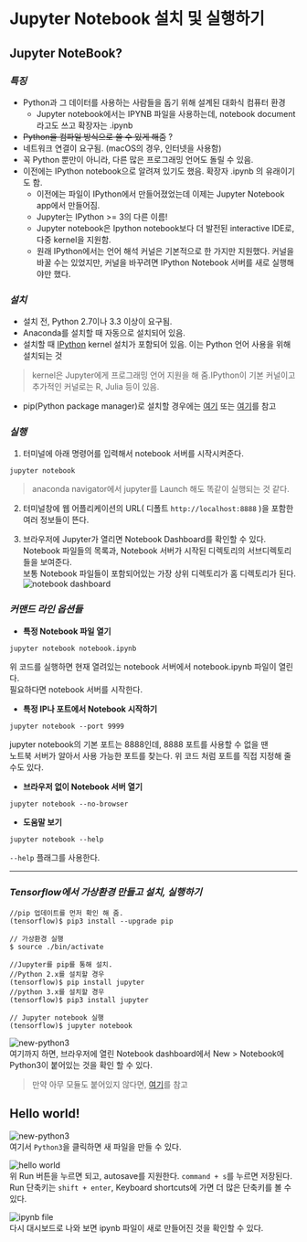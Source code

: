 # Jupyter Notebook 설치 및 실행하기
## Jupyter NoteBook?
### ***특징***
- Python과 그 데이터를 사용하는 사람들을 돕기 위해 설계된 대화식 컴퓨터 환경
	- Jupyter notebook에서는 IPYNB 파일을 사용하는데, notebook document라고도 쓰고 확장자는 .ipynb
- ~~Python을 컴파일 방식으로 쓸 수 있게 해줌~~ ?
- 네트워크 연결이 요구됨. (macOS의 경우, 인터넷을 사용함)
- 꼭 Python 뿐만이 아니라, 다른 많은 프로그래밍 언어도 돌릴 수 있음.
- 이전에는 IPython notebook으로 알려져 있기도 했음. 확장자 .ipynb 의 유래이기도 함.
	- 이전에는 파일이 IPython에서 만들어졌었는데 이제는 Jupyter Notebook app에서 만들어짐.
	- Jupyter는 IPython >= 3의 다른 이름!
	- Jupyter notebook은 Ipython notebook보다 더 발전된 interactive IDE로, 다중 kernel을 지원함.
	- 원래 IPython에서는 언어 해석 커널은 기본적으로 한 가지만 지원했다.
커널을 바꿀 수는 있었지만, 커널을 바꾸려면 IPython Notebook 서버를 새로 실행해야만 했다.

### ***설치***
- 설치 전, Python 2.7이나 3.3 이상이 요구됨.
- Anaconda를 설치할 때 자동으로 설치되어 있음.
- 설치할 때 [IPython](https://ipython.readthedocs.io/en/latest/) kernel 설치가 포함되어 있음. 이는 Python 언어 사용을 위해 설치되는 것
> kernel은 Jupyter에게 프로그래밍 언어 지원을 해 줌.IPython이 기본 커널이고 추가적인 커널로는 R, Julia 등이 있음.
- pip(Python package manager)로 설치할 경우에는 [여기](https://jupyter.readthedocs.io/en/latest/install.html) 또는 [여기](http://jupyter.org/install.html)를 참고

### ***실행***

1. 터미널에 아래 명령어를 입력해서 notebook 서버를 시작시켜준다.
```
jupyter notebook
```
> anaconda navigator에서 jupyter를 Launch 해도 똑같이 실행되는 것 같다.

2. 터미널창에 웹 어플리케이션의 URL( 디폴트 ```http://localhost:8888``` )을 포함한 여러 정보들이 뜬다.

3. 브라우저에 Jupyter가 열리면 Notebook Dashboard를 확인할 수 있다.<br>
Notebook 파일들의 목록과, Notebook 서버가 시작된 디렉토리의 서브디렉토리들을 보여준다.<br>
보통 Notebook 파일들이 포함되어있는 가장 상위 디렉토리가 홈 디렉토리가 된다.<br>
![notebook dashboard](https://jupyter.readthedocs.io/en/latest/_images/tryjupyter_file.png)

### ***커맨드 라인 옵션들***
- **특정 Notebook 파일 열기**
```
jupyter notebook notebook.ipynb
```
위 코드를 실행하면 현재 열려있는 notebook 서버에서 notebook.ipynb 파일이 열린다.
<br>필요하다면 notebook 서버를 시작한다.

- **특정 IP나 포트에서 Notebook 시작하기**
```
jupyter notebook --port 9999
```
jupyter notebook의 기본 포트는 8888인데, 8888 포트를 사용할 수 없을 땐 
<br>노트북 서버가 알아서 사용 가능한 포트를 찾는다. 위 코드 처럼 포트를 직접 지정해 줄 수도 있다.

- **브라우저 없이 Notebook 서버 열기**
```
jupyter notebook --no-browser
```

- **도움말 보기**
```
jupyter notebook --help
```
```--help``` 플래그를 사용한다.

* * *
### ***Tensorflow에서 가상환경 만들고 설치, 실행하기***
```
//pip 업데이트를 먼저 확인 해 줌.
(tensorflow)$ pip3 install --upgrade pip
```
```
// 가상환경 실행
$ source ./bin/activate
```
```
//Jupyter를 pip를 통해 설치.
//Python 2.x를 설치할 경우
(tensorflow)$ pip install jupyter
//python 3.x를 설치할 경우
(tensorflow)$ pip3 install jupyter
```
```
// Jupyter notebook 실행
(tensorflow)$ jupyter notebook
```

![new-python3](./img/jupyter/new-python-module.jpeg)<br>
여기까지 하면, 브라우저에 열린 Notebook dashboard에서 New > Notebook에
<br>Python3이 붙어있는 것을 확인 할 수 있다.

>만약 아무 모듈도 붙어있지 않다면, [여기](http://zudog.tistory.com/entry/IPython-Notebook)를 참고

## Hello world!
![new-python3](./img/jupyter/new-python-module.jpeg)
<br>
여기서 ```Python3```을 클릭하면 새 파일을 만들 수 있다.

![hello world](./img/jupyter/hello-world.jpeg)<br>
위 Run 버튼을 누르면 되고, autosave를 지원한다. ```command + s```를 누르면 저장된다.
<br> Run 단축키는 ```shift + enter```, Keyboard shortcuts에 가면 더 많은 단축키를 볼 수 있다.

![ipynb file](./img/jupyter/ipynb.jpeg)<br>
다시 대시보드로 나와 보면 ipynb 파일이 새로 만들어진 것을 확인할 수 있다.